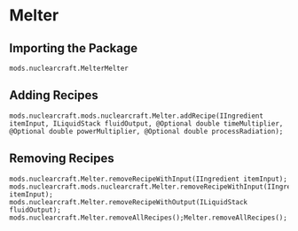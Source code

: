 # Melter

## Importing the Package
`mods.nuclearcraft.MelterMelter`

## Adding Recipes
```zenscript
mods.nuclearcraft.mods.nuclearcraft.Melter.addRecipe(IIngredient itemInput, ILiquidStack fluidOutput, @Optional double timeMultiplier, @Optional double powerMultiplier, @Optional double processRadiation);
```

## Removing Recipes
```zenscript
mods.nuclearcraft.Melter.removeRecipeWithInput(IIngredient itemInput);
mods.nuclearcraft.mods.nuclearcraft.Melter.removeRecipeWithInput(IIngredient itemInput);
mods.nuclearcraft.Melter.removeRecipeWithOutput(ILiquidStack fluidOutput);
mods.nuclearcraft.Melter.removeAllRecipes();Melter.removeAllRecipes();
```